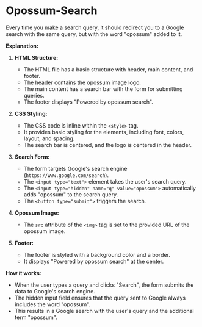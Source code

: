 # Opossum-Search
Every time you make a search query, it should redirect you to a Google search with the same query, but with the word "opossum" added to it.

**Explanation:**

1. **HTML Structure:**
   - The HTML file has a basic structure with header, main content, and footer.
   - The header contains the opossum image logo.
   - The main content has a search bar with the form for submitting queries.
   - The footer displays "Powered by opossum search".

2. **CSS Styling:**
   - The CSS code is inline within the `<style>` tag.
   - It provides basic styling for the elements, including font, colors, layout, and spacing.
   - The search bar is centered, and the logo is centered in the header.

3. **Search Form:**
   - The form targets Google's search engine (`https://www.google.com/search`).
   - The `<input type="text">` element takes the user's search query.
   - The `<input type="hidden" name="q" value="opossum">` automatically adds "opossum" to the search query.
   - The `<button type="submit">` triggers the search.

4. **Opossum Image:**
   - The `src` attribute of the `<img>` tag is set to the provided URL of the opossum image.

5. **Footer:**
   - The footer is styled with a background color and a border.
   - It displays "Powered by opossum search" at the center.

**How it works:**

- When the user types a query and clicks "Search", the form submits the data to Google's search engine.
- The hidden input field ensures that the query sent to Google always includes the word "opossum".
- This results in a Google search with the user's query and the additional term "opossum".
